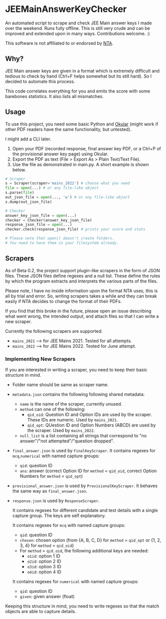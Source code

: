 # JEEMainAnswerKeyChecker

An automated script to scrape and check JEE Main answer keys I made over the weekend. Runs fully offline.
This is still very crude and can be improved and extended upon in many ways. Contributions welcome. :)

This software is not affiliated to or endorsed by [NTA](https://www.nta.ac.in).

## Why?

JEE Main answer keys are given in a format which is extremely difficult and tedious to check by hand (Ctrl+F helps somewhat but its still hard). So I decided to automate this process.

This code correlates everything for you and emits the score with some barebones statistics. It also lists all mismatches.
## Usage

To use this project, you need some basic Python and [Okular](https://okular.kde.org/) (might work if other PDF readers have the same functionality, but untested).

I might add a CLI later.

1. Open your PDF (recorded response, final answer key PDF, or a Ctrl+P of the provisional answer key page) using Okular.
2. Export the PDF as text (File > Export As > Plain Text/Text File).
3. Use the file as demonstrated in main.py. A short example is shown below.

```python
# Scraper
s = Scraper(scraper='mains_2022') # choose what you need
file = open(...) # or any file-like object
s.parse(file)
out_json_file = open(..., 'w') # or any file-like object
s.dump(out_json_file)

# Checker
answer_key_json_file = open(...)
checker = Checker(answer_key_json_file)
response_json_file = open(...)
checker.check(response_json_file) # prints your score and stats

# Please note that open() doesn't create folders.
# You need to have them in your filesystem already.
```

## Scrapers

As of Beta 0.2, the project support plugin-like scrapers in the form of JSON files.
These JSON files define regexes and a null list.
These define the rules by which the program extracts and interprets the various parts of the files.

Please note, I have no inside information upon the format NTA uses, this is all by trial and error.
So, writing scrapers takes a while and they can break easily if NTA decides to change the format of their PDFs.

If you find that this broke in the future, please open an issue describing what went wrong, the intended output, and attach files so that I can write a new scraper.

Currently the following scrapers are supported:
- `mains_2021` --> for JEE Mains 2021. Tested for all attempts.
- `mains_2022` --> for JEE Mains 2022. Tested for June attempt.

### Implementing New Scrapers

If you are interested in writing a scraper, you need to keep their basic structure in mind.

- Folder name should be same as scraper name.
- `metadata.json` contains the following following shared metadata:
    - `name` is the name of the scraper, currently unused.
    - `method` can one of the following:
        - `qid_oid`: Question ID and Option IDs are used by the scraper. These IDs are numeric. Used by `mains_2021`.
        - `qid_opt`: QUestion ID and Option Numbers (ABCD) are used by the scraper. Used by `mains_2022`.
    - `null_list` is a list containing all strings that correspond to "no answer"/"not attempted"/"question dropped".
- `final_answer.json` is used by `FinalKeyScraper`. It contains regexes for `mcq`,`numerical` with named capture groups:
    - `qid`: question ID
    - `ans`: answer (correct Option ID for `method` = `qid_oid`, correct Option Numbers for `method` = `qid_opt`)
- `provisional_answer.json` is used by `ProvisionalKeyScraper`. It behaves the same way as `final_answer.json`.
- `response.json` is used by `ResponseScraper`.

    It contains regexes for different candidate and test details with a single capture group.
    The keys are self explanatory.

    It contains regexes for `mcq` with named capture groups:
    - `qid`: question ID
    - `chosen`: chosen option (from {A, B, C, D} for `method` = `qid_opt` or {1, 2, 3, 4} for `method` = `qid_oid`)
    - For `method` = `qid_oid`, the following additional keys are needed:  
        - `o1id`: option 1 ID
        - `o2id`: option 2 ID
        - `o3id`: option 3 ID
        - `o4id`: option 4 ID

    It contains regexes for `numerical` with named capture groups:
    - `qid`: question ID
    - `given`: given answer (float)

Keeping this structure in mind, you need to write regexes so that the match objects are able to capture details.
